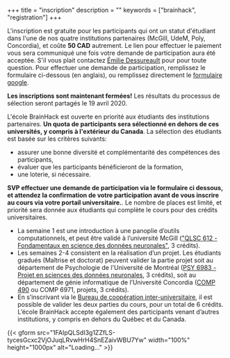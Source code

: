 +++
title = "inscription"
description = ""
keywords = ["brainhack", "registration"]
+++

L'inscription est gratuite pour les participants qui ont un statut d'étudiant dans l'une de nos quatre institutions partenaires (McGill, UdeM, Poly, Concordia), et coûte **50 CAD** autrement. Le lien pour effectuer le paiement vous sera communiqué une fois votre demande de participation aura été acceptée. S'il vous plait contactez [Émilie Dessureault](mailto:emilie.dessureault@criugm.qc.ca) pour pour toute question. Pour effectuer une demande de participation, remplissez le formulaire ci-dessous (en anglais), ou remplissez directement le [formulaire google](https://forms.gle/adrzs9ztZA69c4rg7).

<div class="alert alert-success text-center" role="alert"><b>Les inscriptions sont maintenant fermées!</b> Les résultats du processus de sélection seront partagés le 19 avril 2020.</div>

L'école BrainHack est ouverte en priorité aux étudiants des institutions partenaires. **Un quota de participants sera sélectionné en dehors de ces universités, y compris à l'extérieur du Canada**. La sélection des étudiants est basée sur les critères suivants:

  * assurer une bonne diversité et complémentarité des compétences des participants,
  * évaluer que les participants bénéficieront de la formation,
  * une loterie, si nécessaire.

**SVP effectuer une demande de participation via le formulaire ci dessous, et attendez la confirmation de votre participation avant de vous inscrire au cours via votre portail universitaire.**. Le nombre de places est limité, et priorité sera donnée aux étudiants qui complète le cours pour des crédits universitaires.

 * La semaine 1 est une introduction à une panoplie d’outils computationnels, et peut être validé à l’université McGill (["QLSC 612 - Fondamentaux en science des données neuronales"](https://www.mcgill.ca/study/2019-2020/courses/qlsc-612), 3 crédits).
 * Les semaines 2-4 consistent en la réalisation d’un projet. Les étudiants gradués (Maîtrise et doctorat) peuvent valider la partie projet soit au département de Psychologie de l'Université de Montréal ([PSY 6983 - Projet en sciences des données neuronales](https://admission.umontreal.ca/cours-et-horaires/cours/psy-6983/), 3 crédits), soit au département de génie informatique de l’Université Concordia ([COMP 490](http://www.concordia.ca/academics/undergraduate/calendar/current/sec71/71-70.html) ou COMP 6971, projets, 3 crédits).
 * En s’inscrivant via le [Bureau de coopération inter-universitaire](http://www.bci-qc.ca), il est possible de valider les deux parties du cours, pour un total de 6 crédits. L’école BrainHack accepte également des participants venant d’autres institutions, y compris en dehors du Québec et du Canada.

{{< gform src="1FAIpQLSdI3g1ZZfLS-tycesGcxc2VjOJuqLRvwHrH4SnEZaivWBU7Yw" width="100%" height="1000px" alt="Loading..." >}}
